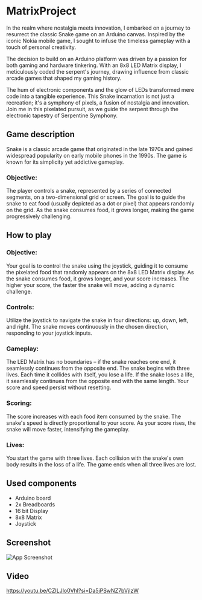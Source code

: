 # MatrixProject
In the realm where nostalgia meets innovation, I embarked on a journey to resurrect the classic Snake game on an Arduino canvas. Inspired by the iconic Nokia mobile game, I sought to infuse the timeless gameplay with a touch of personal creativity.

The decision to build on an Arduino platform was driven by a passion for both gaming and hardware tinkering. With an 8x8 LED Matrix display, I meticulously coded the serpent's journey, drawing influence from classic arcade games that shaped my gaming history.

The hum of electronic components and the glow of LEDs transformed mere code into a tangible experience. This Snake incarnation is not just a recreation; it's a symphony of pixels, a fusion of nostalgia and innovation. Join me in this pixelated pursuit, as we guide the serpent through the electronic tapestry of Serpentine Symphony.

## Game description
Snake is a classic arcade game that originated in the late 1970s and gained widespread popularity on early mobile phones in the 1990s. The game is known for its simplicity yet addictive gameplay.

### Objective:
The player controls a snake, represented by a series of connected segments, on a two-dimensional grid or screen. The goal is to guide the snake to eat food (usually depicted as a dot or pixel) that appears randomly on the grid. As the snake consumes food, it grows longer, making the game progressively challenging.

## How to play
### Objective:
Your goal is to control the snake using the joystick, guiding it to consume the pixelated food that randomly appears on the 8x8 LED Matrix display.
As the snake consumes food, it grows longer, and your score increases. The higher your score, the faster the snake will move, adding a dynamic challenge.

### Controls:
Utilize the joystick to navigate the snake in four directions: up, down, left, and right.
The snake moves continuously in the chosen direction, responding to your joystick inputs.

### Gameplay:
The LED Matrix has no boundaries – if the snake reaches one end, it seamlessly continues from the opposite end.
The snake begins with three lives. Each time it collides with itself, you lose a life.
If the snake loses a life, it seamlessly continues from the opposite end with the same length. Your score and speed persist without resetting.

### Scoring:
The score increases with each food item consumed by the snake.
The snake's speed is directly proportional to your score. As your score rises, the snake will move faster, intensifying the gameplay.

### Lives:
You start the game with three lives.
Each collision with the snake's own body results in the loss of a life.
The game ends when all three lives are lost.

## Used components
* Arduino board
* 2x Breadboards
* 16 bit Display
* 8x8 Matrix
* Joystick

## Screenshot
![App Screenshot](https://i.imgur.com/N46NO93.jpg)

## Video
https://youtu.be/CZILJlo0VhI?si=Da5jPSwNZ7bVjIzW
